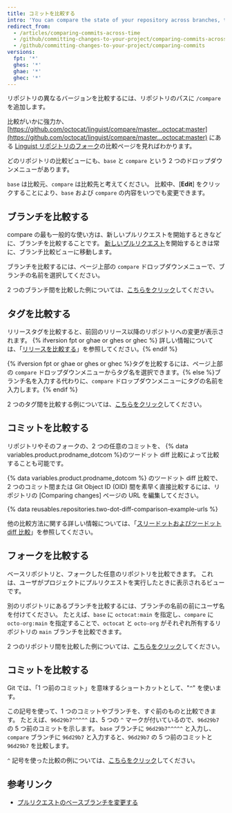 ```yaml
---
title: コミットを比較する
intro: 'You can compare the state of your repository across branches, tags, commits, forks, and dates.'
redirect_from:
  - /articles/comparing-commits-across-time
  - /github/committing-changes-to-your-project/comparing-commits-across-time
  - /github/committing-changes-to-your-project/comparing-commits
versions:
  fpt: '*'
  ghes: '*'
  ghae: '*'
  ghec: '*'
---
```


リポジトリの異なるバージョンを比較するには、リポジトリのパスに `/compare` を追加します。

比較がいかに強力か、[https://github.com/octocat/linguist/compare/master...octocat:master](https://github.com/octocat/linguist/compare/master...octocat:master) にある [Linguist リポジトリのフォーク](https://github.com/octocat/linguist)の比較ページを見ればわかります。

どのリポジトリの比較ビューにも、`base` と `compare` という 2 つのドロップダウンメニューがあります。

`base` は比較元、`compare` は比較先と考えてください。 比較中、[**Edit**] をクリックすることにより、`base` および `compare` の内容をいつでも変更できます。

## ブランチを比較する

compare の最も一般的な使い方は、新しいプルリクエストを開始するときなどに、ブランチを比較することです。 [新しいプルリクエスト](/articles/creating-a-pull-request)を開始するときは常に、ブランチ比較ビューに移動します。

ブランチを比較するには、ページ上部の `compare` ドロップダウンメニューで、ブランチの名前を選択してください。

2 つのブランチ間を比較した例については、[こちらをクリック](https://github.com/octocat/linguist/compare/master...octocat:an-example-comparison-for-docs)してください。

## タグを比較する

リリースタグを比較すると、前回のリリース以降のリポジトリへの変更が表示されます。 {% ifversion fpt or ghae or ghes or ghec %} 詳しい情報については、「[リリースを比較する](/github/administering-a-repository/comparing-releases)」を参照してください。{% endif %}

{% ifversion fpt or ghae or ghes or ghec %}タグを比較するには、ページ上部の `compare` ドロップダウンメニューからタグ名を選択できます。{% else %}ブランチ名を入力する代わりに、`compare` ドロップダウンメニューにタグの名前を入力します。{% endif %}

2 つのタグ間を比較する例については、[こちらをクリック](https://github.com/octocat/linguist/compare/v2.2.0...octocat:v2.3.3)してください。

## コミットを比較する

リポジトリやそのフォークの、2 つの任意のコミットを、 {% data variables.product.prodname_dotcom %}のツードット diff 比較によって比較することも可能です。

{% data variables.product.prodname_dotcom %} のツードット diff 比較で、2 つのコミット間または Git Object ID (OID) 間を素早く直接比較するには、リポジトリの [Comparing changes] ページの URL を編集してください。

{% data reusables.repositories.two-dot-diff-comparison-example-urls %}

他の比較方法に関する詳しい情報については、「[スリードットおよびツードット diff 比較](/articles/about-comparing-branches-in-pull-requests#three-dot-and-two-dot-git-diff-comparisons)」を参照してください。

## フォークを比較する

ベースリポジトリと、フォークした任意のリポジトリを比較できます。 これは、ユーザがプロジェクトにプルリクエストを実行したときに表示されるビューです。

別のリポジトリにあるブランチを比較するには、ブランチの名前の前にユーザ名を付けてください。 たとえば、`base` に `octocat:main` を指定し、`compare` に `octo-org:main` を指定することで、`octocat` と `octo-org` がそれぞれ所有するリポジトリの `main` ブランチを比較できます。

2 つのリポジトリ間を比較した例については、[こちらをクリック](https://github.com/octocat/linguist/compare/master...octo-org:master)してください。

## コミットを比較する

Git では、「1 つ前のコミット」を意味するショートカットとして、"`^`" を使います。

この記号を使って、1 つのコミットやブランチを、すぐ前のものと比較できます。 たとえば、`96d29b7^^^^^` は、5 つの `^` マークが付いているので、`96d29b7` の 5 つ前のコミットを示します。 `base` ブランチに `96d29b7^^^^^` と入力し、`compare` ブランチに `96d29b7` と入力すると、`96d29b7` の 5 つ前のコミットと `96d29b7` を比較します。

`^` 記号を使った比較の例については、[こちらをクリック](https://github.com/octocat/linguist/compare/octocat:96d29b7%5E%5E%5E%5E%5E...octocat:96d29b7)してください。

## 参考リンク

- [プルリクエストのベースブランチを変更する](/articles/changing-the-base-branch-of-a-pull-request)
